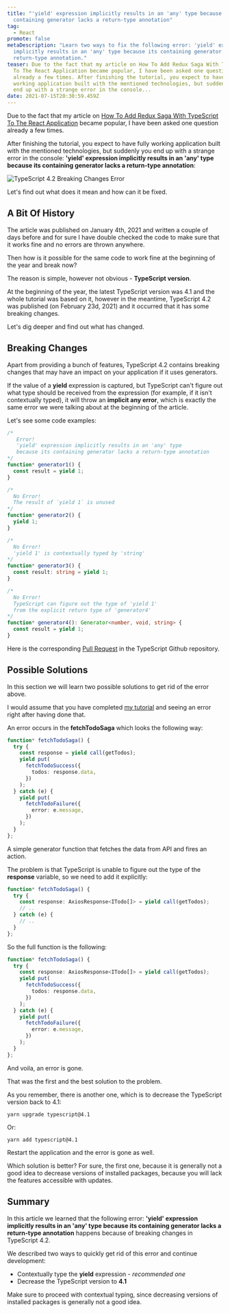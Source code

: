 ```yaml
---
title: "'yield' expression implicitly results in an 'any' type because its
  containing generator lacks a return-type annotation"
tag:
  - React
promote: false
metaDescription: "Learn two ways to fix the following error: 'yield' expression
  implicitly results in an 'any' type because its containing generator lacks a
  return-type annotation."
teaser: Due to the fact that my article on How To Add Redux Saga With TypeScript
  To The React Application became popular, I have been asked one question
  already a few times. After finishing the tutorial, you expect to have fully
  working application built with the mentioned technologies, but suddenly you
  end up with a strange error in the console...
date: 2021-07-15T20:30:59.459Z
---
```

Due to the fact that my article on [How To Add Redux Saga With TypeScript To The React Application](/add-redux-saga-with-typescript-to-your-react-application-january-2021/) became popular, I have been asked one question already a few times.

After finishing the tutorial, you expect to have fully working application built with the mentioned technologies, but suddenly you end up with a strange error in the console: **'yield' expression implicitly results in an 'any' type because its containing generator lacks a return-type annotation**:

![TypeScript 4.2 Breaking Changes Error](/img/screenshot-2021-07-14-at-22.33.51.png "TypeScript 4.2 Breaking Changes Error")

Let's find out what does it mean and how can it be fixed.

## A Bit Of History

The article was published on January 4th, 2021 and written a couple of days before and for sure I have double checked the code to make sure that it works fine and no errors are thrown anywhere.

Then how is it possible for the same code to work fine at the beginning of the year and break now?

The reason is simple, however not obvious - **TypeScript version**.

At the beginning of the year, the latest TypeScript version was 4.1 and the whole tutorial was based on it, however in the meantime, TypeScript 4.2 was published (on February 23d, 2021) and it occurred that it has some breaking changes.

Let's dig deeper and find out what has changed.

## Breaking Changes

Apart from providing a bunch of features, TypeScript 4.2 contains breaking changes that may have an impact on your application if it uses generators.

If the value of a **yield** expression is captured, but TypeScript can't figure out what type should be received from the expression (for example, if it isn't contextually typed), it will throw an **implicit any error**, which is exactly the same error we were talking about at the beginning of the article.

Let's see some code examples:

```typescript
/* 
   Error!
   'yield' expression implicitly results in an 'any' type
   because its containing generator lacks a return-type annotation
*/
function* generator1() {
  const result = yield 1;
}

/*
  No Error!
  The result of `yield 1` is unused
*/
function* generator2() {
  yield 1;
}

/*
  No Error!
  'yield 1' is contextually typed by 'string'
*/
function* generator3() {
  const result: string = yield 1;
}

/* 
  No Error!
  TypeScript can figure out the type of 'yield 1'
  from the explicit return type of 'generator4'
*/
function* generator4(): Generator<number, void, string> {
  const result = yield 1;
}
```

Here is the corresponding [Pull Request](https://github.com/microsoft/TypeScript/pull/41348) in the TypeScript Github repository.

## Possible Solutions

In this section we will learn two possible solutions to get rid of the error above.

I would assume that you have completed [my tutorial](/add-redux-saga-with-typescript-to-your-react-application-january-2021/) and seeing an error right after having done that.

An error occurs in the **fetchTodoSaga** which looks the following way:

```typescript
function* fetchTodoSaga() {
  try {
    const response = yield call(getTodos);
    yield put(
      fetchTodoSuccess({
        todos: response.data,
      })
    );
  } catch (e) {
    yield put(
      fetchTodoFailure({
        error: e.message,
      })
    );
  }
};
```

A simple generator function that fetches the data from API and fires an action.

The problem is that TypeScript is unable to figure out the type of the **response** variable, so we need to add it explicitly:

```typescript
function* fetchTodoSaga() {
  try {
    const response: AxiosResponse<ITodo[]> = yield call(getTodos);
    // ..
  } catch (e) {
    // ..
  }
};
```

So the full function is the following:

```typescript
function* fetchTodoSaga() {
  try {
    const response: AxiosResponse<ITodo[]> = yield call(getTodos);
    yield put(
      fetchTodoSuccess({
        todos: response.data,
      })
    );
  } catch (e) {
    yield put(
      fetchTodoFailure({
        error: e.message,
      })
    );
  }
};
```

And voila, an error is gone.

That was the first and the best solution to the problem.

As you remember, there is another one, which is to decrease the TypeScript version back to 4.1:

`yarn upgrade typescript@4.1`

Or:

`yarn add typescript@4.1`

Restart the application and the error is gone as well.

Which solution is better? For sure, the first one, because it is generally not a good idea to decrease versions of installed packages, because you will lack the features accessible with updates.

## Summary

In this article we learned that the following error: **'yield' expression implicitly results in an 'any' type because its containing generator lacks a return-type annotation** happens because of breaking changes in TypeScript 4.2.

We described two ways to quickly get rid of this error and continue development:

* Contextually type the **yield** expression - *recommended one*
* Decrease the TypeScript version to **4.1**

Make sure to proceed with contextual typing, since decreasing versions of installed packages is generally not a good idea.